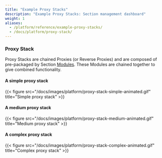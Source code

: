 ```yaml
---
title: "Example Proxy Stacks"
description: "Example Proxy Stacks: Section management dashboard"
weight: 1
aliases:
  - /platform/reference/example-proxy-stacks/
  - /docs/platform/proxy-stack/
---
```


### Proxy Stack

Proxy Stacks are chained Proxies (or Reverse Proxies) and are composed of pre-packaged by Section [Modules](/docs/modules/ "Modules overview"). These Modules are chained together to give combined functionality. 

#### A simple proxy stack

{{< figure src="/docs/images/platform/proxy-stack-simple-animated.gif" title="Simple proxy stack" >}}

#### A medium proxy stack

{{< figure src="/docs/images/platform/proxy-stack-medium-animated.gif" title="Medium proxy stack" >}}

#### A complex proxy stack

{{< figure src="/docs/images/platform/proxy-stack-complex-animated.gif" title="Complex proxy stack" >}}